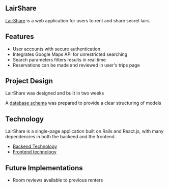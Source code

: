 ## LairShare

[LairShare](https://www.lairshare.xyz) is a web application for users to rent and share secret lairs.


## Features

- User accounts with secure authentication
- Integrates Google Maps API for unrestricted searching
- Search parameters filters results in real time
- Reservations can be made and reviewed in user's trips page


## Project Design

LairShare was designed and built in two weeks


A [database schema](./docs/schema.md) was prepared to provide a clear structuring of models


## Technology

LairShare is a single-page application built on Rails and React.js, with many dependencies in both the backend and the frontend.

- [Backend Technology](./docs/backend.md)
- [Frontend technology](./docs/frontend.md)

## Future Implementations

- Room reviews available to previous renters
